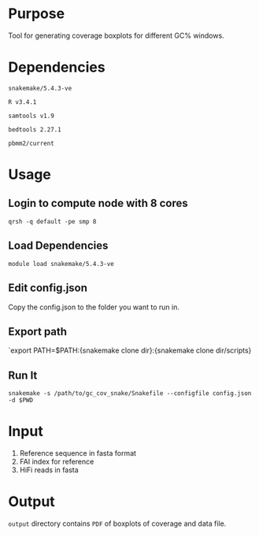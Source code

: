 # Purpose

Tool for generating coverage boxplots for different GC% windows.

# Dependencies
`snakemake/5.4.3-ve`

`R v3.4.1`

`samtools v1.9`

`bedtools 2.27.1`

`pbmm2/current`


# Usage

## Login to compute node with 8 cores
`qrsh -q default -pe smp 8`


## Load Dependencies
`module load snakemake/5.4.3-ve`


## Edit config.json

Copy the config.json to the folder you want to run in.


## Export path
`export PATH=$PATH:{snakemake clone dir}:{snakemake clone dir/scripts}


## Run It
`snakemake -s /path/to/gc_cov_snake/Snakefile --configfile config.json -d $PWD`


# Input

1. Reference sequence in fasta format
2. FAI index for reference
3. HiFi reads in fasta


# Output

`output` directory contains `PDF` of boxplots of coverage and data file.
